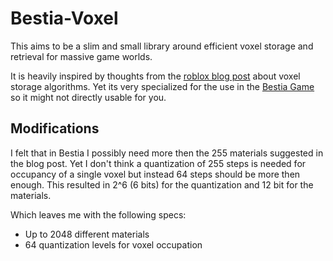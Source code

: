 # Bestia-Voxel

This aims to be a slim and small library around efficient voxel storage and retrieval for massive game worlds.

It is heavily inspired by thoughts from the [roblox blog post](https://blog.roblox.com/2017/04/voxel-terrain-storage/)
about voxel storage algorithms. Yet its very specialized for the use in the [Bestia Game](https://bestia-game.net) so
it might not directly usable for you.

## Modifications

I felt that in Bestia I possibly need more then the 255 materials suggested in the blog post. Yet I don't think a
quantization of 255 steps is needed for occupancy of a single voxel but instead 64 steps should be more then enough.
This resulted in 2^6 (6 bits) for the quantization and 12 bit for the materials.

Which leaves me with the following specs:

* Up to 2048 different materials
* 64 quantization levels for voxel occupation
